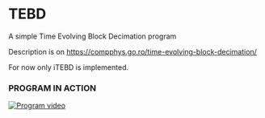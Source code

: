 # TEBD
A simple Time Evolving Block Decimation program

Description is on https://compphys.go.ro/time-evolving-block-decimation/

For now only iTEBD is implemented.

### PROGRAM IN ACTION

[![Program video](https://img.youtube.com/vi/KHv_Tu7UIs8/0.jpg)](https://youtu.be/KHv_Tu7UIs8)
